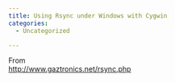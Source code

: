 ```yaml
---
title: Using Rsync under Windows with Cygwin
categories:
  - Uncategorized

---
```

From  
<a target="_blank" href="http://www.gaztronics.net/rsync.php" class="broken_link">http://www.gaztronics.net/rsync.php</a>



<div class="zemanta-pixie">
  <img class="zemanta-pixie-img" alt="" src="http://img.zemanta.com/pixy.gif?x-id=b584e7e6-8781-81af-b8c4-4d648172f25c" />
</div>
